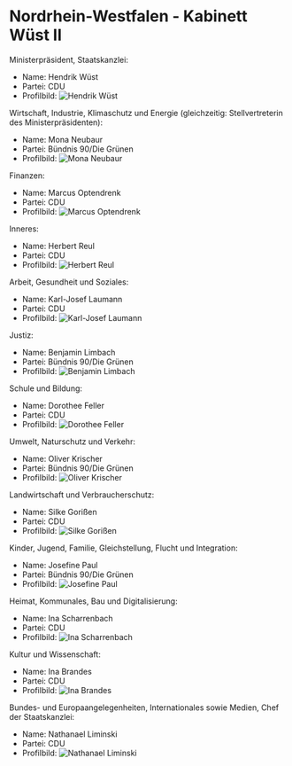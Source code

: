 # Nordrhein-Westfalen - Kabinett Wüst II

Ministerpräsident, Staatskanzlei:
* Name: Hendrik Wüst
* Partei: CDU
* Profilbild: ![Hendrik Wüst](https://upload.wikimedia.org/wikipedia/commons/thumb/4/48/Inauguration_of_the_LUNA_Analog_Facility-4541_%28cropped%29.jpg/400px-Inauguration_of_the_LUNA_Analog_Facility-4541_%28cropped%29.jpg)

Wirtschaft, Industrie, Klimaschutz und Energie (gleichzeitig: Stellvertreterin des Ministerpräsidenten):
* Name: Mona Neubaur
* Partei: Bündnis 90/Die Grünen
* Profilbild: ![Mona Neubaur](https://upload.wikimedia.org/wikipedia/commons/thumb/3/37/2022-08-29-Mona_Neubaur-hart_aber_fair-9989.jpg/400px-2022-08-29-Mona_Neubaur-hart_aber_fair-9989.jpg)

Finanzen:
* Name: Marcus Optendrenk
* Partei: CDU
* Profilbild: ![Marcus Optendrenk](https://upload.wikimedia.org/wikipedia/commons/thumb/4/4d/MarcusOptendrenk_CDU-Politiker_%28cropped%29.jpg/400px-MarcusOptendrenk_CDU-Politiker_%28cropped%29.jpg)

Inneres:
* Name: Herbert Reul
* Partei: CDU
* Profilbild: ![Herbert Reul](https://upload.wikimedia.org/wikipedia/commons/thumb/e/e3/Reul%2C_Herbert-1.jpg/400px-Reul%2C_Herbert-1.jpg)

Arbeit, Gesundheit und Soziales:
* Name: Karl-Josef Laumann
* Partei: CDU
* Profilbild: ![Karl-Josef Laumann](https://upload.wikimedia.org/wikipedia/commons/thumb/b/bf/2025-02-23_Bundestagswahl_%E2%80%93_Wahlabend_CDU_by_Sandro_Halank%E2%80%93038.jpg/400px-2025-02-23_Bundestagswahl_%E2%80%93_Wahlabend_CDU_by_Sandro_Halank%E2%80%93038.jpg)

Justiz:
* Name: Benjamin Limbach
* Partei: Bündnis 90/Die Grünen
* Profilbild: ![Benjamin Limbach](https://upload.wikimedia.org/wikipedia/commons/thumb/a/a8/LDK_Bielefeld_25.-26.6.2022_%2852172671262%29_%28cropped%29.jpg/400px-LDK_Bielefeld_25.-26.6.2022_%2852172671262%29_%28cropped%29.jpg)

Schule und Bildung:
* Name: Dorothee Feller
* Partei: CDU
* Profilbild: ![Dorothee Feller](https://upload.wikimedia.org/wikipedia/commons/thumb/7/7e/20181003_M%C3%BCnsterland_Giro%2C_Dorothee_Feller%2C_Coesfeld_%2807842%29.jpg/400px-20181003_M%C3%BCnsterland_Giro%2C_Dorothee_Feller%2C_Coesfeld_%2807842%29.jpg)

Umwelt, Naturschutz und Verkehr:
* Name: Oliver Krischer
* Partei: Bündnis 90/Die Grünen
* Profilbild: ![Oliver Krischer](https://upload.wikimedia.org/wikipedia/commons/thumb/d/dc/Krischer%2C_Oliver-1283.jpg/400px-Krischer%2C_Oliver-1283.jpg)

Landwirtschaft und Verbraucherschutz:
* Name: Silke Gorißen
* Partei: CDU
* Profilbild: ![Silke Gorißen](https://upload.wikimedia.org/wikipedia/commons/thumb/6/61/Verleihung_des_Staatspreises_des_Landes_Nordrhein-Westfalen_an_Angela_Merkel-1857.jpg/400px-Verleihung_des_Staatspreises_des_Landes_Nordrhein-Westfalen_an_Angela_Merkel-1857.jpg)

Kinder, Jugend, Familie, Gleichstellung, Flucht und Integration:
* Name: Josefine Paul
* Partei: Bündnis 90/Die Grünen
* Profilbild: ![Josefine Paul](https://upload.wikimedia.org/wikipedia/commons/thumb/c/c3/Josefine_Paul_2020.jpg/400px-Josefine_Paul_2020.jpg)

Heimat, Kommunales, Bau und Digitalisierung:
* Name: Ina Scharrenbach
* Partei: CDU
* Profilbild: ![Ina Scharrenbach](https://upload.wikimedia.org/wikipedia/commons/thumb/1/1b/2025-02-23_Bundestagswahl_%E2%80%93_Wahlabend_CDU_by_Sandro_Halank%E2%80%93039.jpg/400px-2025-02-23_Bundestagswahl_%E2%80%93_Wahlabend_CDU_by_Sandro_Halank%E2%80%93039.jpg)

Kultur und Wissenschaft:
* Name: Ina Brandes
* Partei: CDU
* Profilbild: ![Ina Brandes](https://upload.wikimedia.org/wikipedia/commons/thumb/0/02/Pressetermin_zum_Start_des_E-Tarifs_eezy.nrw-7593.jpg/400px-Pressetermin_zum_Start_des_E-Tarifs_eezy.nrw-7593.jpg)

Bundes- und Europaangelegenheiten, Internationales sowie Medien, Chef der Staatskanzlei:
* Name: Nathanael Liminski
* Partei: CDU
* Profilbild: ![Nathanael Liminski](https://upload.wikimedia.org/wikipedia/commons/thumb/c/c0/Nathanael_Liminski_Grimme-Preis_2018.jpg/400px-Nathanael_Liminski_Grimme-Preis_2018.jpg)

